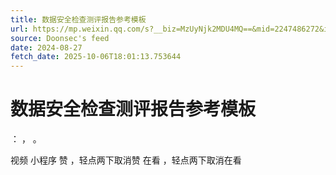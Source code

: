 ```yaml
---
title: 数据安全检查测评报告参考模板
url: https://mp.weixin.qq.com/s?__biz=MzUyNjk2MDU4MQ==&mid=2247486272&idx=1&sn=1baa2b561ea84115167fbb0a00ab31b2
source: Doonsec's feed
date: 2024-08-27
fetch_date: 2025-10-06T18:01:13.753644
---
```


# 数据安全检查测评报告参考模板

：
，
。

视频
小程序
赞
，轻点两下取消赞
在看
，轻点两下取消在看